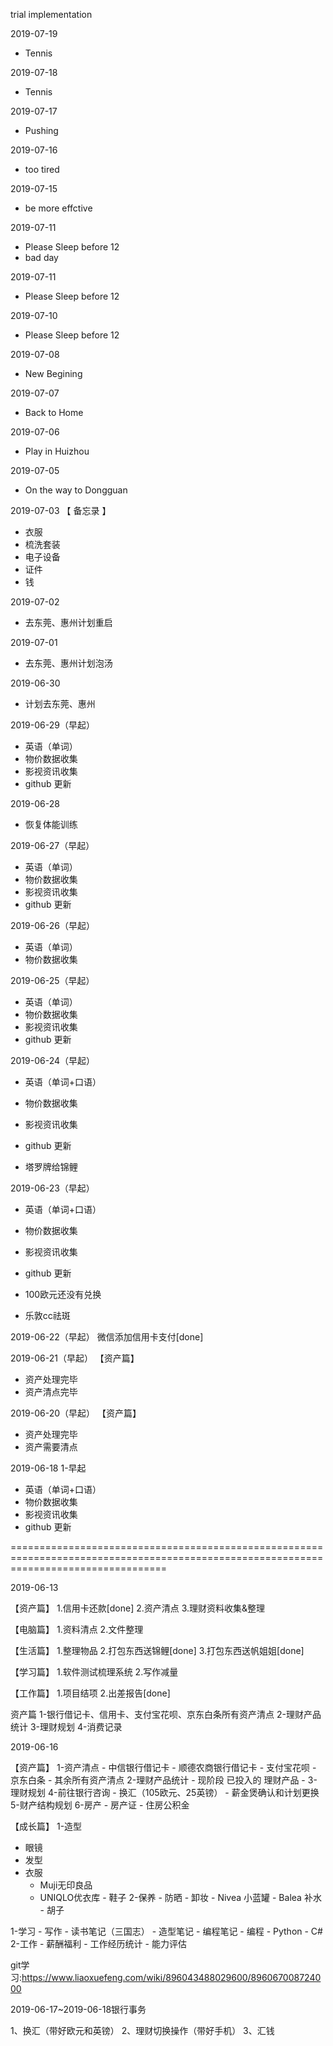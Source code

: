 trial implementation

2019-07-19
- Tennis

2019-07-18
- Tennis

2019-07-17
- Pushing

2019-07-16
- too tired

2019-07-15
- be more effctive

2019-07-11
- Please Sleep before 12
- bad day

2019-07-11
- Please Sleep before 12

2019-07-10
- Please Sleep before 12

2019-07-08
- New Begining

2019-07-07
- Back to Home

2019-07-06
- Play in Huizhou

2019-07-05
- On the way to Dongguan

2019-07-03
【 备忘录 】
- 衣服
- 梳洗套装
- 电子设备
- 证件
- 钱

2019-07-02
- 去东莞、惠州计划重启

2019-07-01
- 去东莞、惠州计划泡汤

2019-06-30
- 计划去东莞、惠州

2019-06-29（早起）
- 英语（单词）
- 物价数据收集
- 影视资讯收集
- github 更新

2019-06-28
- 恢复体能训练

2019-06-27（早起）
- 英语（单词）
- 物价数据收集
- 影视资讯收集
- github 更新

2019-06-26（早起）
- 英语（单词）
- 物价数据收集

2019-06-25（早起）
- 英语（单词）
- 物价数据收集
- 影视资讯收集
- github 更新

2019-06-24（早起）
- 英语（单词+口语）
- 物价数据收集
- 影视资讯收集
- github 更新

- 塔罗牌给锦鲤

2019-06-23（早起）
- 英语（单词+口语）
- 物价数据收集
- 影视资讯收集
- github 更新

- 100欧元还没有兑换
- 乐敦cc祛斑

2019-06-22（早起）
微信添加信用卡支付[done]

2019-06-21（早起）
【资产篇】
- 资产处理完毕
- 资产清点完毕


2019-06-20（早起）
【资产篇】
- 资产处理完毕
- 资产需要清点


2019-06-18
1-早起
- 英语（单词+口语）
- 物价数据收集
- 影视资讯收集
- github 更新




=======================================================================================================================================

2019-06-13

【资产篇】
1.信用卡还款[done]
2.资产清点
3.理财资料收集&整理

【电脑篇】
1.资料清点
2.文件整理

【生活篇】
1.整理物品
2.打包东西送锦鲤[done]
3.打包东西送帆姐姐[done]

【学习篇】
1.软件测试梳理系统
2.写作减量

【工作篇】
1.项目结项
2.出差报告[done]

资产篇
  1-银行借记卡、信用卡、支付宝花呗、京东白条所有资产清点
  2-理财产品统计
  3-理财规划
  4-消费记录
  
  
2019-06-16

  【资产篇】
  1-资产清点
           - 中信银行借记卡
           - 顺德农商银行借记卡
           - 支付宝花呗
           - 京东白条
           - 其余所有资产清点
  2-理财产品统计
           - 现阶段 已投入的 理财产品
           - 
  3-理财规划
  4-前往银行咨询
           - 换汇（105欧元、25英镑）
           - 薪金煲确认和计划更换
  5-财产结构规划
  6-房产
           - 房产证
           - 住房公积金
           
【成长篇】
1-造型
   - 眼镜
   - 发型
   - 衣服
      + Muji无印良品
      + UNIQLO优衣库
    - 鞋子
2-保养
    - 防晒
    - 卸妆
    - Nivea 小蓝罐
    - Balea 补水 
    - 胡子
    
1-学习
    - 写作
         - 读书笔记（三国志）
         - 造型笔记
         - 编程笔记
    - 编程
          - Python
          - C#
2-工作
    - 薪酬福利
    - 工作经历统计
    - 能力评估
        
git学习:https://www.liaoxuefeng.com/wiki/896043488029600/896067008724000

2019-06-17~2019-06-18银行事务

1、换汇（带好欧元和英镑）
2、理财切换操作（带好手机）
3、汇钱
